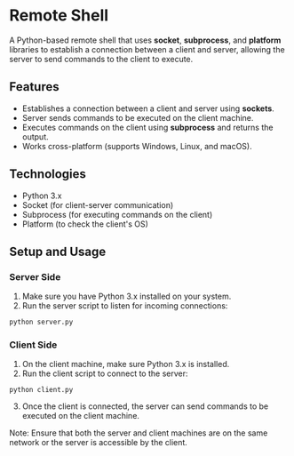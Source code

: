 # Remote Shell

A Python-based remote shell that uses **socket**, **subprocess**, and **platform** libraries to establish a connection between a client and server, allowing the server to send commands to the client to execute.

## Features

- Establishes a connection between a client and server using **sockets**.
- Server sends commands to be executed on the client machine.
- Executes commands on the client using **subprocess** and returns the output.
- Works cross-platform (supports Windows, Linux, and macOS).

## Technologies

- Python 3.x
- Socket (for client-server communication)
- Subprocess (for executing commands on the client)
- Platform (to check the client's OS)

## Setup and Usage

### Server Side

1. Make sure you have Python 3.x installed on your system.
2. Run the server script to listen for incoming connections:

```bash
python server.py
```
### Client Side
1. On the client machine, make sure Python 3.x is installed.
2. Run the client script to connect to the server:
```
python client.py
```
3. Once the client is connected, the server can send commands to be executed on the client machine.

Note: Ensure that both the server and client machines are on the same network or the server is accessible by the client.

